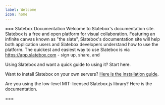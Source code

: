 ```yaml
---
label: Welcome
icon: home
---
```


=== Slatebox Documentation
Welcome to Slatebox's documentation site. Slatebox is a free and open platform for visual collaboration. Featuring an infinite canvas known as "the slate", Slatebox's documentation site will help both application users and Slatebox developers understand how to use the platform. The quickest and easiest way to use Slatebox is via https://app.slatebox.com - sign up, share, and

Using Slatebox and want a quick guide to using it? Start here.

Want to install Slatebox on your own servers? [Here is the installation guide](./installation/getting-started.md).

Are you using the low-level MIT-licensed Slatebox.js library? Here is the documentation.

===

